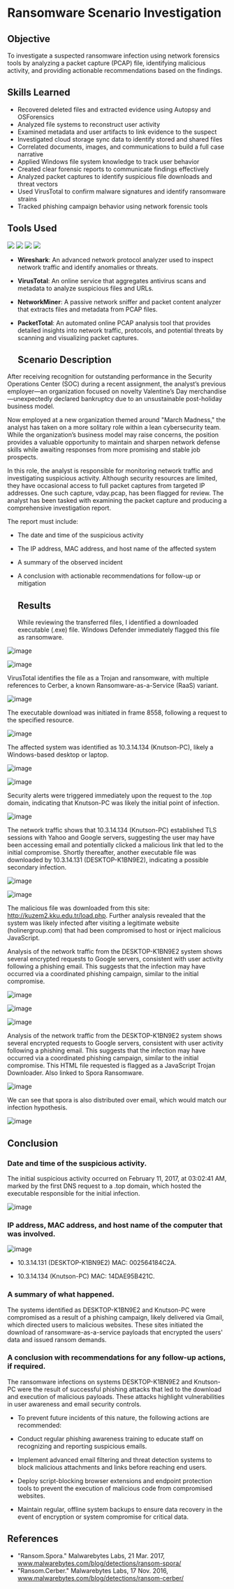 #  Ransomware Scenario Investigation

## Objective  
To investigate a suspected ransomware infection using network forensics tools by analyzing a packet capture (PCAP) file, identifying malicious activity, and providing actionable recommendations based on the findings.

##  Skills Learned  
- Recovered deleted files and extracted evidence using Autopsy and OSForensics  
- Analyzed file systems to reconstruct user activity  
- Examined metadata and user artifacts to link evidence to the suspect  
- Investigated cloud storage sync data to identify stored and shared files  
- Correlated documents, images, and communications to build a full case narrative  
- Applied Windows file system knowledge to track user behavior  
- Created clear forensic reports to communicate findings effectively  
- Analyzed packet captures to identify suspicious file downloads and threat vectors  
- Used VirusTotal to confirm malware signatures and identify ransomware strains  
- Tracked phishing campaign behavior using network forensic tools

##  Tools Used

<div>
  
  <img src="https://img.shields.io/badge/-Wireshark-1E90FF?style=for-the-badge&logo=Wireshark&logoColor=white" />
  <img src="https://img.shields.io/badge/-VirusTotal-3949AB?style=for-the-badge&logo=virustotal&logoColor=white" />
  <img src="https://img.shields.io/badge/-Network%20Miner-800080?style=for-the-badge&logoColor=white" />
  <img src="https://img.shields.io/badge/-PacketTotal-0078D7?style=for-the-badge&logoColor=white" />
  
</div>

- **Wireshark**: An advanced network protocol analyzer used to inspect network traffic and identify anomalies or threats.  
- **VirusTotal**: An online service that aggregates antivirus scans and metadata to analyze suspicious files and URLs.  
- **NetworkMiner**: A passive network sniffer and packet content analyzer that extracts files and metadata from PCAP files.  
- **PacketTotal**: An automated online PCAP analysis tool that provides detailed insights into network traffic, protocols, and potential threats by scanning and visualizing packet captures.

  ##  Scenario Description
  
After receiving recognition for outstanding performance in the Security Operations Center (SOC) during a recent assignment, the analyst’s previous employer—an organization focused on novelty Valentine’s Day merchandise—unexpectedly declared bankruptcy due to an unsustainable post-holiday business model.

Now employed at a new organization themed around "March Madness," the analyst has taken on a more solitary role within a lean cybersecurity team. While the organization’s business model may raise concerns, the position provides a valuable opportunity to maintain and sharpen network defense skills while awaiting responses from more promising and stable job prospects.

In this role, the analyst is responsible for monitoring network traffic and investigating suspicious activity. Although security resources are limited, they have occasional access to full packet captures from targeted IP addresses. One such capture, vday.pcap, has been flagged for review. The analyst has been tasked with examining the packet capture and producing a comprehensive investigation report.

The report must include:

- The date and time of the suspicious activity

- The IP address, MAC address, and host name of the affected system

- A summary of the observed incident

- A conclusion with actionable recommendations for follow-up or mitigation

  ##   Results
  
  While reviewing the transferred files, I identified a downloaded executable (.exe) file. Windows Defender immediately flagged this file as ransomware.

![image](https://github.com/user-attachments/assets/c12852de-739e-41e1-ad57-66c5d73fe8b5)

![image](https://github.com/user-attachments/assets/ad22e63f-b130-4464-b8fd-98728152347d)

VirusTotal identifies the file as a Trojan and ransomware, with multiple references to Cerber, a known Ransomware-as-a-Service (RaaS) variant.

![image](https://github.com/user-attachments/assets/3762e57e-5611-4a33-aa1f-38c3ecc62ff7)

The executable download was initiated in frame 8558, following a request to the specified resource.

![image](https://github.com/user-attachments/assets/6dd4a3cf-a249-4dd6-bae6-a829f98cbcc9)

The affected system was identified as 10.3.14.134 (Knutson-PC), likely a Windows-based desktop or laptop.

![image](https://github.com/user-attachments/assets/c0416c25-6c73-456d-9019-bd57d61449e0)

![image](https://github.com/user-attachments/assets/6de4ca04-7837-404f-abc4-f3c1a72339d9)

Security alerts were triggered immediately upon the request to the .top domain, indicating that Knutson-PC was likely the initial point of infection.

![image](https://github.com/user-attachments/assets/e13b95ca-7112-4d5c-9326-524cd99fdb61)

The network traffic shows that 10.3.14.134 (Knutson-PC) established TLS sessions with Yahoo and Google servers, suggesting the user may have been accessing email and potentially clicked a malicious link that led to the initial compromise. Shortly thereafter, another executable file was downloaded by 10.3.14.131 (DESKTOP-K1BN9E2), indicating a possible secondary infection.

![image](https://github.com/user-attachments/assets/7051a9bf-1538-47a6-bcc9-f43183f6b91b)

![image](https://github.com/user-attachments/assets/bc4c9241-be4d-499c-a8b1-ade556f48b77)

The malicious file was downloaded from this site: http://kuzem2.kku.edu.tr/load.php. Further analysis revealed that the system was likely infected after visiting a legitimate website (holinergroup.com) that had been compromised to host or inject malicious JavaScript.

Analysis of the network traffic from the DESKTOP-K1BN9E2 system shows several encrypted requests to Google servers, consistent with user activity following a phishing email. This suggests that the infection may have occurred via a coordinated phishing campaign, similar to the initial compromise.

![image](https://github.com/user-attachments/assets/c5b0598a-3289-4d93-bcda-ca4d304c14aa)

![image](https://github.com/user-attachments/assets/888971af-9c45-45c2-b1b7-1d2485419f4c)

![image](https://github.com/user-attachments/assets/c73b9d64-3178-4521-bcaf-059301df7cd4)

Analysis of the network traffic from the DESKTOP-K1BN9E2 system shows several encrypted requests to Google servers, consistent with user activity following a phishing email. This suggests that the infection may have occurred via a coordinated phishing campaign, similar to the initial compromise.
This HTML file requested is flagged as a JavaScript Trojan Downloader. Also linked to Spora Ransomware.

![image](https://github.com/user-attachments/assets/e076489e-97dc-476d-8348-2a1dea57740e)

We can see that spora is also distributed over email, which would match our infection hypothesis.

![image](https://github.com/user-attachments/assets/0f387831-5f61-44d6-b6b7-832ab23898ea)

## Conclusion

### Date and time of the suspicious activity.
The initial suspicious activity occurred on February 11, 2017, at 03:02:41 AM, marked by the first DNS request to a .top domain, which hosted the executable responsible for the initial infection.

![image](https://github.com/user-attachments/assets/c01ff8e9-aa42-49d7-8f76-4266690c982a)

### IP address, MAC address, and host name of the computer that was involved.

![image](https://github.com/user-attachments/assets/cec6e862-5c94-49ce-bebb-df8218f66036)

- 10.3.14.131 (DESKTOP-K1BN9E2) MAC: 002564184C2A.

- 10.3.14.134 (Knutson-PC) MAC: 14DAE95B421C.

### A summary of what happened.

The systems identified as DESKTOP-K1BN9E2 and Knutson-PC were compromised as a result of a phishing campaign, likely delivered via Gmail, which directed users to malicious websites. These sites initiated the download of ransomware-as-a-service payloads that encrypted the users' data and issued ransom demands.

### A conclusion with recommendations for any follow-up actions, if required.

The ransomware infections on systems DESKTOP-K1BN9E2 and Knutson-PC were the result of successful phishing attacks that led to the download and execution of malicious payloads. These attacks highlight vulnerabilities in user awareness and email security controls.

- To prevent future incidents of this nature, the following actions are recommended:

- Conduct regular phishing awareness training to educate staff on recognizing and reporting suspicious emails.

- Implement advanced email filtering and threat detection systems to block malicious attachments and links before reaching end users.

- Deploy script-blocking browser extensions and endpoint protection tools to prevent the execution of malicious code from compromised websites.

- Maintain regular, offline system backups to ensure data recovery in the event of encryption or system compromise for critical data.

## References 

- "Ransom.Spora." Malwarebytes Labs, 21 Mar. 2017, www.malwarebytes.com/blog/detections/ransom-spora/
- "Ransom.Cerber." Malwarebytes Labs, 17 Nov. 2016, www.malwarebytes.com/blog/detections/ransom-cerber/


